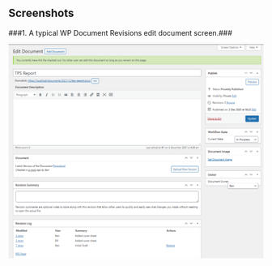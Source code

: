 ## Screenshots

\###1. A typical WP Document Revisions edit document screen.###

![A typical WP Document Revisions edit document screen.](https://raw.githubusercontent.com/benbalter/wp-document-revisions/master/screenshot-1.png)
